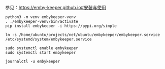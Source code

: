 参见：https://emby-keeper.github.io#安装与使用

```
python3 -m venv embykeeper-venv
. ./embykeeper-venv/bin/activate
pip install embykeeper -i https://pypi.org/simple
```

```
ln -s /home/ubuntu/projects/net/ubuntu/embykeeper/embykeeper.service /etc/systemd/system/embykeeper.service
```

```
sudo systemctl enable embykeeper
sudo systemctl start embykeeper
```

```
journalctl -u embykeeper
```
